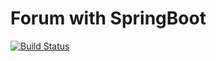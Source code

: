 # Forum with SpringBoot
[![Build Status](https://app.travis-ci.com/ForLearningAtJob4J/job4j_forum.svg?branch=master)](https://app.travis-ci.com/ForLearningAtJob4J/job4j_forum)
